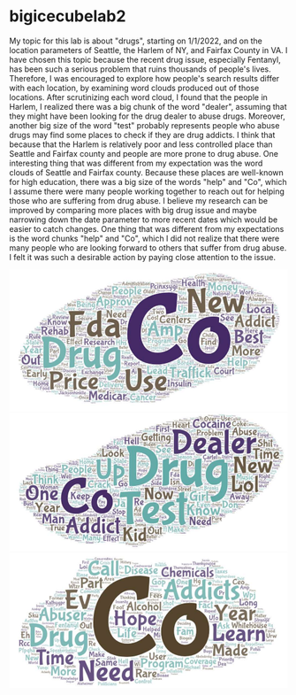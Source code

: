 # bigicecubelab2
 My topic for this lab is about "drugs", starting on 1/1/2022, and on the location parameters of Seattle, the Harlem of NY, and Fairfax County in VA. I have chosen this topic because the recent drug issue, especially Fentanyl, has been such a serious problem that ruins thousands of people's lives. Therefore, I was encouraged to explore how people's search results differ with each location, by examining word clouds produced out of those locations. After scrutinizing each word cloud, I found that the people in Harlem, I realized there was a big chunk of the word "dealer", assuming that they might have been looking for the drug dealer to abuse drugs. Moreover, another big size of the word "test" probably represents people who abuse drugs may find some places to check if they are drug addicts. I think that because that the Harlem is relatively poor and less controlled place than Seattle and Fairfax county and people are more prone to drug abuse. One interesting thing that was different from my expectation was the word clouds of Seattle and Fairfax county. Because these places are well-known for high education, there was a big size of the words "help" and "Co", which I assume there were many people working together to reach out for helping those who are suffering from drug abuse. 
I believe my research can be improved by comparing more places with big drug issue and maybe narrowing down the date parameter
to more recent dates which would be easier to catch changes.
One thing that was different from my expectations is the word chunks "help" and "Co", which I did not realize that there were many people who are looking forward to others that suffer from drug abuse. I felt it was such a desirable action by paying close attention to the issue.

![word cloud](img/fairfax.PNG)
![word cloud](img/harlem.PNG)
![word cloud](img/Seattle.PNG)
